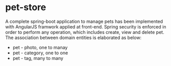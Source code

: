 # pet-store

A complete spring-boot application to manage pets has been implemented with AngularJS framwork applied at front-end.
Spring security is enforced in order to perform any operation, which includes create, view and delete pet.
The association between domain entities is elaborated as below:
- pet - photo, one to manay
- pet - category, one to one
- pet - tag, many to many
